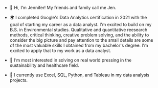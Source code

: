 - 👋 Hi, I’m Jennifer! My friends and family call me Jen.

- 🌍 I completed Google's Data Analytics certification in 2021 with the goal of starting my career as a data analyst. 
I'm excited to build on my B.S. in Environmental studies. Qualitative and quantitative reesearch methods, critical thinking, creative problem solving, and the ability to consider the big picture and pay attention to the small details are some of the most valuable skills I obtained from my bachelor's degree. I'm excited to apply that to my work as a data analyst.

- 👀 I’m most interested in solving on real world pressing in the sustainability and healthcare field.

- 🌱 I currently use Excel, SQL, Python, and Tableau in my data analysis projects. 

<!---
jennybuh/jennybuh is a ✨ special ✨ repository because its `README.md` (this file) appears on your GitHub profile.
You can click the Preview link to take a look at your changes.
--->
